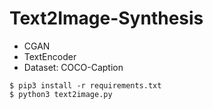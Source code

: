 # Text2Image-Synthesis
* CGAN
* TextEncoder
* Dataset: COCO-Caption
~~~
$ pip3 install -r requirements.txt
$ python3 text2image.py
~~~